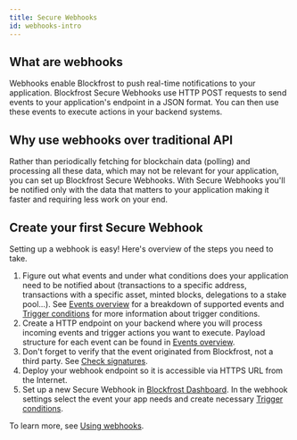 ```yaml
---
title: Secure Webhooks
id: webhooks-intro
---
```


## What are webhooks

Webhooks enable Blockfrost to push real-time notifications to your application. Blockfrost Secure Webhooks use HTTP POST requests to send events to your application's endpoint in a JSON format. You can then use these events to execute actions in your backend systems.

## Why use webhooks over traditional API

Rather than periodically fetching for blockchain data (polling) and processing all these data, which may not be relevant for your application, you can set up Blockfrost Secure Webhooks. With Secure Webhooks you'll be notified only with the data that matters to your application making it faster and requiring less work on your end.

## Create your first Secure Webhook

Setting up a webhook is easy! Here's overview of the steps you need to take.

1. Figure out what events and under what conditions does your application need to be notified about (transactions to a specific address, transactions with a specific asset, minted blocks, delegations to a stake pool...). See [Events overview](./webhooks-events) for a breakdown of supported events and [Trigger conditions](./webhooks-conditions) for more information about trigger conditions.
2. Create a HTTP endpoint on your backend where you will process incoming events and trigger actions you want to execute. Payload structure for each event can be found in [Events overview](./webhooks-events).
3. Don't forget to verify that the event originated from Blockfrost, not a third party. See [Check signatures](./webhooks-signatures).
4. Deploy your webhook endpoint so it is accessible via HTTPS URL from the Internet.
5. Set up a new Secure Webhook in [Blockfrost Dashboard](https://blockfrost.io/dashboard). In the webhook settings select the event your app needs and create necessary [Trigger conditions](./webhooks-conditions).

To learn more, see [Using webhooks](./using-webhooks).
